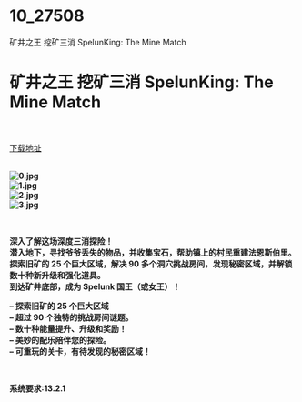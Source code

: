 # 10_27508
矿井之王 挖矿三消 SpelunKing: The Mine Match
# 矿井之王 挖矿三消 SpelunKing: The Mine Match
 <br/></br>
[下载地址](https://www.switch520.cc/article/27508 "下载地址")
<br/></br>

<p><strong><img title="0.jpg" src="https://www.switch520.cc/muke_img/2022_02_25_4ba65e3856708.jpg" alt="0.jpg"></strong><br>
<strong><img title="1.jpg" src="https://www.switch520.cc/muke_img/2022_02_25_f19baa2cb582d.jpg" alt="1.jpg"></strong><br>
<strong><img title="2.jpg" src="https://www.switch520.cc/muke_img/2022_02_25_aba341f98a66f.jpg" alt="2.jpg"></strong><br>
<strong><img title="3.jpg" src="https://www.switch520.cc/muke_img/2022_02_25_1e87658cbaa3a.jpg" alt="3.jpg">&nbsp;</strong></p>
<p>&nbsp;</p>
<p><strong>深入了解这场深度三消探险！</strong><br>
<strong>潜入地下，寻找爷爷丢失的物品，并收集宝石，帮助镇上的村民重建法恩斯伯里。</strong><br>
<strong>探索旧矿的 25 个巨大区域，解决 90 多个洞穴挑战房间，发现秘密区域，并解锁数十种新升级和强化道具。</strong><br>
<strong>到达矿井底部，成为 Spelunk 国王（或女王）！</strong></p>
<p><strong>– 探索旧矿的 25 个巨大区域</strong><br>
<strong>– 超过 90 个独特的挑战房间谜题。</strong><br>
<strong>– 数十种能量提升、升级和奖励！</strong><br>
<strong>– 美妙的配乐陪伴您的探险。</strong><br>
<strong>– 可重玩的关卡，有待发现的秘密区域！</strong></p>
<p>&nbsp;</p>
<p><strong>系统要求:13.2.1</strong></p>



